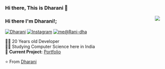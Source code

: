 ### Hi there, This is Dharani 👋

<!--[![HitCount](http://hits.dwyl.com/Rani-dha/https://githubcom/Rani-dha/Rani-dha/blob/master/READMEmd.svg)](http://hits.dwyl.com/Rani-dha/https://githubcom/Rani-dha/Rani-dha/blob/master/READMEmd) -->

 <img align='right' src="https://github-readme-stats.vercel.app/api?username=Rani-dha&show_icons=true">

### Hi there I'm Dharani!;

[![Dharani](https://img.shields.io/static/v1?label=dharani&message=%20&color=yellow&logo=&style=flat-square&logoColor=white)](https://github.com/Rani-dha/Rani-dha.github.io)
[![Instagram](https://img.shields.io/static/v1?label=Instagram&message=%20&color=orange&logo=Instagram&style=flat-square&logoColor=white)](https://www.instagram.com/inarahd_t/)
[![me@Rani-dha](https://img.shields.io/static/v1?label=me@dharani&message=%20&color=red&logo=gmail&style=flat-square&logoColor=white)](mailto:gct.it18.dharani@gmail.com)
  
  
👨‍💻 20 Years old Developer  
👨‍🎓 Studying Computer Science here in India  
🚧 **Current Project:** [Portfolio](https://github.com/Rani-dha/Rani-dha.github.io)

⭐️ From [Dharani](https://github.com/Rani-dha)

 
 
 
 


<!--
🌱 I’m currently learning about Git & GitHub 
 
 💬 Ask me about C, Web Development, Graphic Designs.
 
 📫 How to reach me: https://www.linkedin.com/in/dharani-t-86842a192/

**Rani-dha/Rani-dha** is a ✨ _special_ ✨ repository because its `README.md` (this file) appears on your GitHub profile.

Here are some ideas to get you started:
:pushpin:  http://about.me/dharani_t - portfolio!

- 🔭 I’m currently working on ...

- 👯 I’m looking to collaborate on ...
- 🤔 I’m looking for help with ...


- 😄 Pronouns: ...
- ⚡ Fun fact: ...


-->

